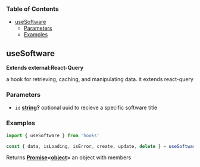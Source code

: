 <!-- Generated by documentation.js. Update this documentation by updating the source code. -->

### Table of Contents

*   [useSoftware][1]
    *   [Parameters][2]
    *   [Examples][3]

## useSoftware

**Extends external:React-Query**

a hook for retrieving, caching, and manipulating data.  it extends react-query

### Parameters

*   `id` **[string][4]?** optional uuid to recieve a specific software title

### Examples

```javascript
import { useSoftware } from 'hooks'

const { data, isLoading, isError, create, update, delete } = useSoftware()
```

Returns **[Promise][5]<[object][6]>** an object with members

[1]: #usesoftware

[2]: #parameters

[3]: #examples

[4]: https://developer.mozilla.org/docs/Web/JavaScript/Reference/Global_Objects/String

[5]: https://developer.mozilla.org/docs/Web/JavaScript/Reference/Global_Objects/Promise

[6]: https://developer.mozilla.org/docs/Web/JavaScript/Reference/Global_Objects/Object
